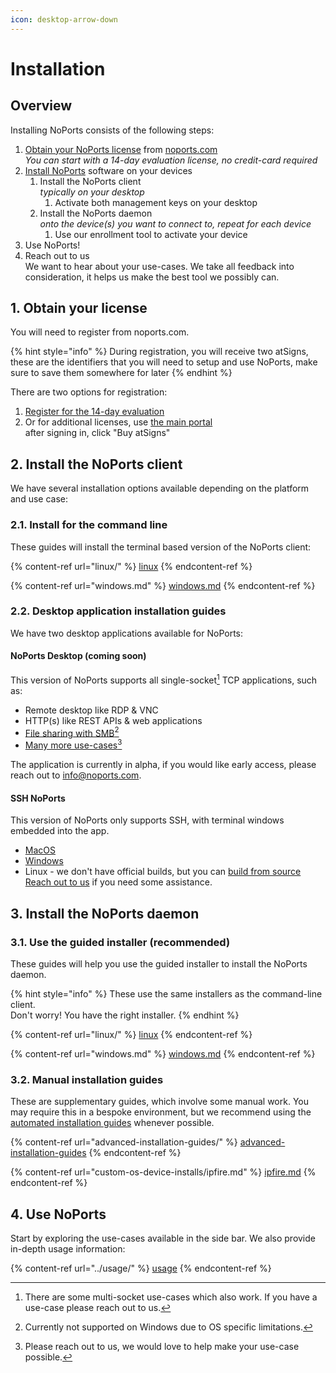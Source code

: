 ```yaml
---
icon: desktop-arrow-down
---
```


# Installation

## Overview

Installing NoPorts consists of the following steps:

1. [Obtain your NoPorts license](./#id-1.-obtain-your-license) from [noports.com](https://my.noports.com/no-ports-invite/14dayfreetrial)\
   _You can start with a 14-day evaluation license, no credit-card required_
2. [Install NoPorts](./#id-2.-install-noports) software on your devices
   1. Install the NoPorts client\
      _typically on your desktop_
      1. Activate both management keys on your desktop
   2. Install the NoPorts daemon\
      _onto the device(s) you want to connect to, repeat for each device_
      1. Use our enrollment tool to activate your device
3. Use NoPorts!
4. Reach out to us\
   We want to hear about your use-cases. We take all feedback into consideration, it helps us make the best tool we possibly can.&#x20;

## 1. Obtain your license

You will need to register from noports.com.

{% hint style="info" %}
During registration, you will receive two atSigns, these are the identifiers that you will need to setup and use NoPorts, make sure to save them somewhere for later
{% endhint %}

There are two options for registration:

1. [Register for the 14-day evaluation](https://my.noports.com/no-ports-invite/14dayfreetrial)&#x20;
2. Or for additional licenses, use [the main portal](https://my.noports.com/login)\
   after signing in, click "Buy atSigns"

## 2. Install the NoPorts client

We have several installation options available depending on the platform and use case:

### 2.1. Install for the command line

These guides will install the terminal based version of the NoPorts client:

{% content-ref url="linux/" %}
[linux](linux/)
{% endcontent-ref %}

{% content-ref url="windows.md" %}
[windows.md](windows.md)
{% endcontent-ref %}

### 2.2. Desktop application installation guides

We have two desktop applications available for NoPorts:

#### NoPorts Desktop (coming soon)

This version of NoPorts supports all single-socket[^1] TCP applications, such as:

* Remote desktop like RDP & VNC
* HTTP(s) like REST APIs & web applications
* [File sharing with SMB](#user-content-fn-2)[^2]
* [Many more use-cases](#user-content-fn-3)[^3]

The application is currently in alpha, if you would like early access, please reach out to [info@noports.com](mailto:info@noports.com).

#### **SSH NoPorts**

This version of NoPorts only supports SSH, with terminal windows embedded into the app.

* [MacOS](https://apps.apple.com/us/app/ssh-no-ports-desktop/id6476198591?mt=12)
* [Windows](https://apps.microsoft.com/detail/9pbx5vrvqc2z)
* Linux - we don't have official builds, but you can [build from source](https://github.com/atsign-foundation/noports/tree/trunk/packages/dart/sshnoports)\
  [Reach out to us](mailto:support@noports.com) if you need some assistance.

## 3. Install the NoPorts daemon

### 3.1. Use the guided installer (recommended)

These guides will help you use the guided installer to install the NoPorts daemon.

{% hint style="info" %}
These use the same installers as the command-line client.\
Don't worry! You have the right installer.
{% endhint %}

{% content-ref url="linux/" %}
[linux](linux/)
{% endcontent-ref %}

{% content-ref url="windows.md" %}
[windows.md](windows.md)
{% endcontent-ref %}

### 3.2. Manual installation guides

These are supplementary guides, which involve some manual work. You may require this in a bespoke environment, but we recommend using the [automated installation guides](./#id-2.1.-automated-installation-guides-recommended) whenever possible.

{% content-ref url="advanced-installation-guides/" %}
[advanced-installation-guides](advanced-installation-guides/)
{% endcontent-ref %}

{% content-ref url="custom-os-device-installs/ipfire.md" %}
[ipfire.md](custom-os-device-installs/ipfire.md)
{% endcontent-ref %}

## 4. Use NoPorts

Start by exploring the use-cases available in the side bar. We also provide in-depth usage information:

{% content-ref url="../usage/" %}
[usage](../usage/)
{% endcontent-ref %}



[^1]: There are some multi-socket use-cases which also work. If you have a use-case please reach out to us.

[^2]: Currently not supported on Windows due to OS specific limitations.

[^3]: Please reach out to us, we would love to help make your use-case possible.
